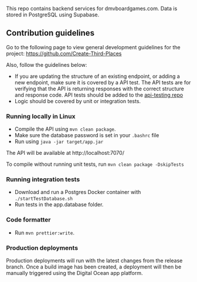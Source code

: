 This repo contains backend services for dmvboardgames.com. Data is stored in PostgreSQL using Supabase.

## Contribution guidelines

Go to the following page to view general development guidelines for the project: https://github.com/Create-Third-Places

Also, follow the guidelines below:
- If you are updating the structure of an existing endpoint, or adding a new endpoint, make sure it is covered by a API test. The API tests are for verifying that the API is returning responses with the correct structure and response code. API tests should be added to the [api-testing repo](https://github.com/Create-Third-Places/api-testing)
- Logic should be covered by unit or integration tests. 
  
### Running locally in Linux

- Compile the API using `mvn clean package`. 
- Make sure the database password is set in your `.bashrc` file
- Run using `java -jar target/app.jar`

The API will be available at http://localhost:7070/

To compile without running unit tests, run `mvn clean package -DskipTests`

### Running integration tests

- Download and run a Postgres Docker container with `./startTestDatabase.sh`
- Run tests in the app.database folder.
  
### Code formatter

- Run `mvn prettier:write`.

### Production deployments

Production deployments will run with the latest changes from the release branch. Once a build image has been created, a deployment will then be manually triggered using the Digital Ocean app platform.

